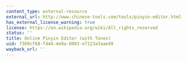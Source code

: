 ```yaml
---
content_type: external-resource
external_url: http://www.chinese-tools.com/tools/pinyin-editor.html
has_external_license_warning: true
license: https://en.wikipedia.org/wiki/All_rights_reserved
status: ''
title: Online Pinyin Editor (with Tones)
uid: 7369cf68-f444-4e9a-8003-e7123a3aae49
wayback_url: ''
---
```


